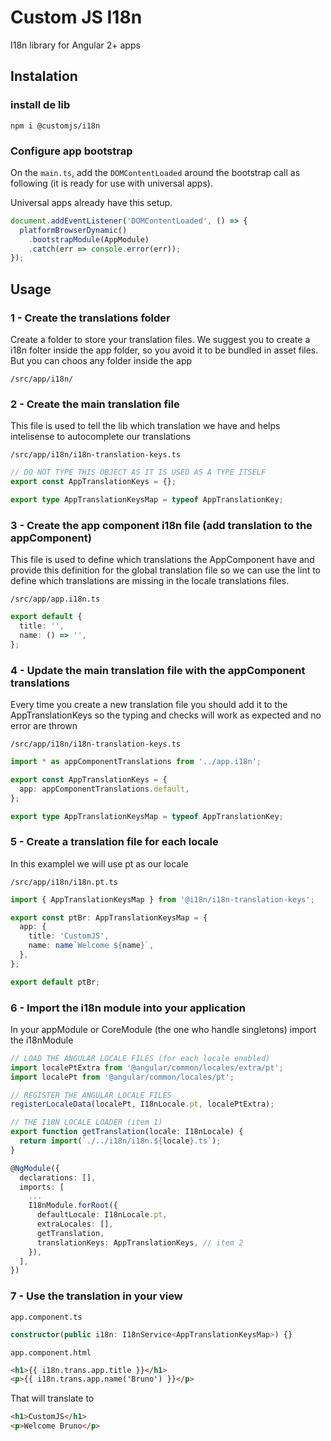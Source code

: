 # Custom JS I18n

I18n library for Angular 2+ apps

## Instalation

### install de lib

`npm i @customjs/i18n`

### Configure app bootstrap

On the `main.ts`, add the `DOMContentLoaded` around the bootstrap call as following (it is ready for use with universal apps).

Universal apps already have this setup.

```typescript
document.addEventListener('DOMContentLoaded', () => {
  platformBrowserDynamic()
    .bootstrapModule(AppModule)
    .catch(err => console.error(err));
});
```

## Usage

### 1 - Create the translations folder

Create a folder to store your translation files. We suggest you to create a i18n folter inside the app folder, so you avoid it to be bundled in asset files. But you can choos any folder inside the app

`/src/app/i18n/`

### 2 - Create the main translation file

This file is used to tell the lib which translation we have and helps intelisense to autocomplete our translations

`/src/app/i18n/i18n-translation-keys.ts`

```typescript
// DO NOT TYPE THIS OBJECT AS IT IS USED AS A TYPE ITSELF
export const AppTranslationKeys = {};

export type AppTranslationKeysMap = typeof AppTranslationKey;
```

### 3 - Create the app component i18n file (add translation to the appComponent)

This file is used to define which translations the AppComponent have and provide this definition for the global translation file so we can use the lint to define which translations are missing in the locale translations files.

`/src/app/app.i18n.ts`

```typescript
export default {
  title: '',
  name: () => '',
};
```

### 4 - Update the main translation file with the appComponent translations

Every time you create a new translation file you should add it to the AppTranslationKeys so the typing and checks will work as expected and no error are thrown

`/src/app/i18n/i18n-translation-keys.ts`

```typescript
import * as appComponentTranslations from '../app.i18n';

export const AppTranslationKeys = {
  app: appComponentTranslations.default,
};

export type AppTranslationKeysMap = typeof AppTranslationKey;
```

### 5 - Create a translation file for each locale

In this examplel we will use pt as our locale

`/src/app/i18n/i18n.pt.ts`

```typescript
import { AppTranslationKeysMap } from '@i18n/i18n-translation-keys';

export const ptBr: AppTranslationKeysMap = {
  app: {
    title: 'CustomJS',
    name: name`Welcome ${name}`,
  },
};

export default ptBr;
```

### 6 - Import the i18n module into your application

In your appModule or CoreModule (the one who handle singletons) import the i18nModule

```typescript
// LOAD THE ANGULAR LOCALE FILES (for each locale enabled)
import localePtExtra from '@angular/common/locales/extra/pt';
import localePt from '@angular/common/locales/pt';

// REGISTER THE ANGULAR LOCALE FILES
registerLocaleData(localePt, I18nLocale.pt, localePtExtra);

// THE I18N LOCALE LOADER (item 1)
export function getTranslation(locale: I18nLocale) {
  return import(`./../i18n/i18n.${locale}.ts`);
}

@NgModule({
  declarations: [],
  imports: [
    ...
    I18nModule.forRoot({
      defaultLocale: I18nLocale.pt,
      extraLocales: [],
      getTranslation,
      translationKeys: AppTranslationKeys, // item 2
    }),
  ],
})
```

### 7 - Use the translation in your view

`app.component.ts`

```typescript
constructor(public i18n: I18nService<AppTranslationKeysMap>) {}
```

`app.component.html`

```html
<h1>{{ i18n.trans.app.title }}</h1>
<p>{{ i18n.trans.app.name('Bruno') }}</p>
```

That will translate to

```html
<h1>CustomJS</h1>
<p>Welcome Bruno</p>
```
